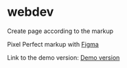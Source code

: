# webdev
Create page according to the markup  

Pixel Perfect markup with [Figma](https://www.figma.com/file/EgJZNKaac10xP5E68k99L9/webdev_newVersion(19.09)?node-id=0%3A1)

Link to the demo version: [Demo version](https://vladstepway-webdev.netlify.app/webdev/)
